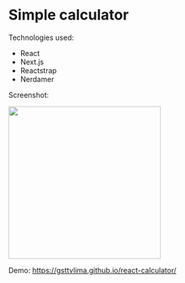 # Simple calculator 

Technologies used:
- React
- Next.js
- Reactstrap
- Nerdamer

Screenshot:

<img src="https://user-images.githubusercontent.com/115879524/196234177-39b9d7e8-ad0d-4025-9a6a-61cb7ab28310.png" width="300" />

Demo: https://gsttvlima.github.io/react-calculator/

